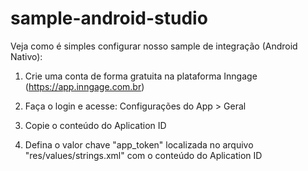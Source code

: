 # sample-android-studio
Veja como é simples configurar nosso sample de integração (Android Nativo):

1) Crie uma conta de forma gratuita na plataforma Inngage (https://app.inngage.com.br)

2) Faça o login e acesse: Configurações do App > Geral

3) Copie o conteúdo do Aplication ID

4) Defina o valor chave "app_token" localizada no arquivo "res/values/strings.xml" com o conteúdo do Aplication ID
